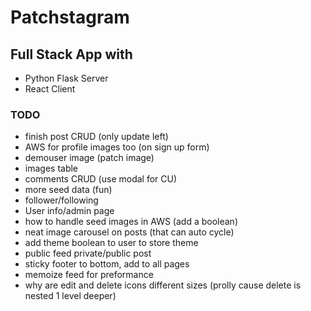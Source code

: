 # Patchstagram

## Full Stack App with
- Python Flask Server
- React Client


### TODO
- finish post CRUD (only update left)
- AWS for profile images too (on sign up form)
- demouser image (patch image)
- images table
- comments CRUD  (use modal for CU)
- more seed data (fun)
- follower/following
- User info/admin page
- how to handle seed images in AWS (add a boolean)
- neat image carousel on posts (that can auto cycle)
- add theme boolean to user to store theme
- public feed private/public post
- sticky footer to bottom, add to all pages
- memoize feed for preformance
- why are edit and delete icons different sizes (prolly cause delete is nested 1 level deeper)



